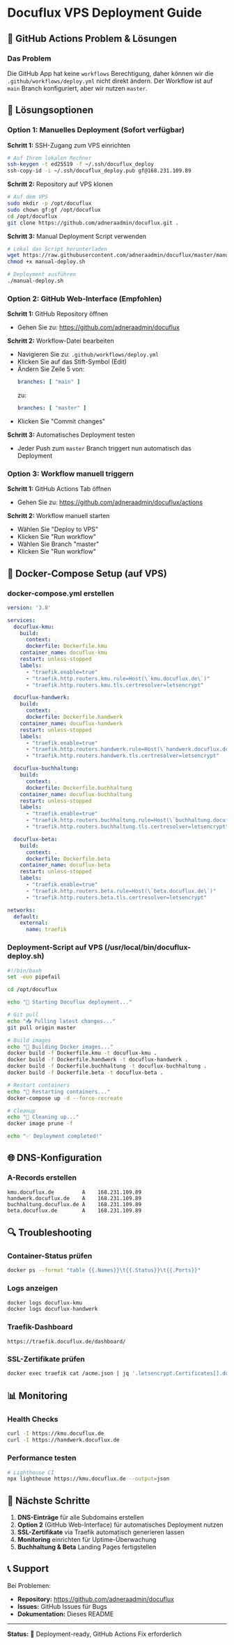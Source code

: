 # Docuflux VPS Deployment Guide

## 🚨 GitHub Actions Problem & Lösungen

### Das Problem
Die GitHub App hat keine `workflows` Berechtigung, daher können wir die `.github/workflows/deploy.yml` nicht direkt ändern. Der Workflow ist auf `main` Branch konfiguriert, aber wir nutzen `master`.

## 🔧 Lösungsoptionen

### Option 1: Manuelles Deployment (Sofort verfügbar)

**Schritt 1:** SSH-Zugang zum VPS einrichten
```bash
# Auf Ihrem lokalen Rechner
ssh-keygen -t ed25519 -f ~/.ssh/docuflux_deploy
ssh-copy-id -i ~/.ssh/docuflux_deploy.pub gf@168.231.109.89
```

**Schritt 2:** Repository auf VPS klonen
```bash
# Auf dem VPS
sudo mkdir -p /opt/docuflux
sudo chown gf:gf /opt/docuflux
cd /opt/docuflux
git clone https://github.com/adneraadmin/docuflux.git .
```

**Schritt 3:** Manual Deployment Script verwenden
```bash
# Lokal das Script herunterladen
wget https://raw.githubusercontent.com/adneraadmin/docuflux/master/manual-deploy.sh
chmod +x manual-deploy.sh

# Deployment ausführen
./manual-deploy.sh
```

### Option 2: GitHub Web-Interface (Empfohlen)

**Schritt 1:** GitHub Repository öffnen
- Gehen Sie zu: https://github.com/adneraadmin/docuflux

**Schritt 2:** Workflow-Datei bearbeiten
- Navigieren Sie zu: `.github/workflows/deploy.yml`
- Klicken Sie auf das Stift-Symbol (Edit)
- Ändern Sie Zeile 5 von:
  ```yaml
  branches: [ "main" ]
  ```
  zu:
  ```yaml
  branches: [ "master" ]
  ```
- Klicken Sie "Commit changes"

**Schritt 3:** Automatisches Deployment testen
- Jeder Push zum `master` Branch triggert nun automatisch das Deployment

### Option 3: Workflow manuell triggern

**Schritt 1:** GitHub Actions Tab öffnen
- Gehen Sie zu: https://github.com/adneraadmin/docuflux/actions

**Schritt 2:** Workflow manuell starten
- Wählen Sie "Deploy to VPS"
- Klicken Sie "Run workflow"
- Wählen Sie Branch "master"
- Klicken Sie "Run workflow"

## 🐳 Docker-Compose Setup (auf VPS)

### docker-compose.yml erstellen
```yaml
version: '3.8'

services:
  docuflux-kmu:
    build:
      context: .
      dockerfile: Dockerfile.kmu
    container_name: docuflux-kmu
    restart: unless-stopped
    labels:
      - "traefik.enable=true"
      - "traefik.http.routers.kmu.rule=Host(\`kmu.docuflux.de\`)"
      - "traefik.http.routers.kmu.tls.certresolver=letsencrypt"

  docuflux-handwerk:
    build:
      context: .
      dockerfile: Dockerfile.handwerk
    container_name: docuflux-handwerk
    restart: unless-stopped
    labels:
      - "traefik.enable=true"
      - "traefik.http.routers.handwerk.rule=Host(\`handwerk.docuflux.de\`)"
      - "traefik.http.routers.handwerk.tls.certresolver=letsencrypt"

  docuflux-buchhaltung:
    build:
      context: .
      dockerfile: Dockerfile.buchhaltung
    container_name: docuflux-buchhaltung
    restart: unless-stopped
    labels:
      - "traefik.enable=true"
      - "traefik.http.routers.buchhaltung.rule=Host(\`buchhaltung.docuflux.de\`)"
      - "traefik.http.routers.buchhaltung.tls.certresolver=letsencrypt"

  docuflux-beta:
    build:
      context: .
      dockerfile: Dockerfile.beta
    container_name: docuflux-beta
    restart: unless-stopped
    labels:
      - "traefik.enable=true"
      - "traefik.http.routers.beta.rule=Host(\`beta.docuflux.de\`)"
      - "traefik.http.routers.beta.tls.certresolver=letsencrypt"

networks:
  default:
    external:
      name: traefik
```

### Deployment-Script auf VPS (/usr/local/bin/docuflux-deploy.sh)
```bash
#!/bin/bash
set -euo pipefail

cd /opt/docuflux

echo "🚀 Starting Docuflux deployment..."

# Git pull
echo "📥 Pulling latest changes..."
git pull origin master

# Build images
echo "🐳 Building Docker images..."
docker build -f Dockerfile.kmu -t docuflux-kmu .
docker build -f Dockerfile.handwerk -t docuflux-handwerk .
docker build -f Dockerfile.buchhaltung -t docuflux-buchhaltung .
docker build -f Dockerfile.beta -t docuflux-beta .

# Restart containers
echo "🔄 Restarting containers..."
docker-compose up -d --force-recreate

# Cleanup
echo "🧹 Cleaning up..."
docker image prune -f

echo "✅ Deployment completed!"
```

## 🌐 DNS-Konfiguration

### A-Records erstellen
```
kmu.docuflux.de         A    168.231.109.89
handwerk.docuflux.de    A    168.231.109.89
buchhaltung.docuflux.de A    168.231.109.89
beta.docuflux.de        A    168.231.109.89
```

## 🔍 Troubleshooting

### Container-Status prüfen
```bash
docker ps --format "table {{.Names}}\t{{.Status}}\t{{.Ports}}"
```

### Logs anzeigen
```bash
docker logs docuflux-kmu
docker logs docuflux-handwerk
```

### Traefik-Dashboard
```
https://traefik.docuflux.de/dashboard/
```

### SSL-Zertifikate prüfen
```bash
docker exec traefik cat /acme.json | jq '.letsencrypt.Certificates[].domain'
```

## 📊 Monitoring

### Health Checks
```bash
curl -I https://kmu.docuflux.de
curl -I https://handwerk.docuflux.de
```

### Performance testen
```bash
# Lighthouse CI
npx lighthouse https://kmu.docuflux.de --output=json
```

## 🎯 Nächste Schritte

1. **DNS-Einträge** für alle Subdomains erstellen
2. **Option 2** (GitHub Web-Interface) für automatisches Deployment nutzen
3. **SSL-Zertifikate** via Traefik automatisch generieren lassen
4. **Monitoring** einrichten für Uptime-Überwachung
5. **Buchhaltung & Beta** Landing Pages fertigstellen

## 📞 Support

Bei Problemen:
- **Repository:** https://github.com/adneraadmin/docuflux
- **Issues:** GitHub Issues für Bugs
- **Dokumentation:** Dieses README

---

**Status:** 🚧 Deployment-ready, GitHub Actions Fix erforderlich
